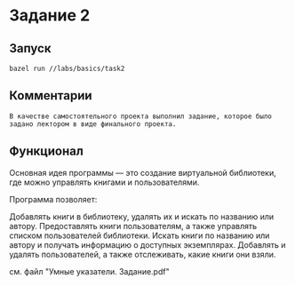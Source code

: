 # Задание 2
## Запуск
```
bazel run //labs/basics/task2
```
## Комментарии
```
В качестве самостоятельного проекта выполнил задание, которое было задано лектором в виде финального проекта.
```
## Функционал
Основная идея программы — это создание виртуальной библиотеки, где можно управлять книгами и пользователями.

Программа позволяет:

Добавлять книги в библиотеку, удалять их и искать по названию или автору.
Предоставлять книги пользователям, а также управлять списком пользователей библиотеки.
Искать книги по названию или автору и получать информацию о доступных экземплярах.
Добавлять и удалять пользователей, а также отслеживать, какие книги они взяли.

см. файл "Умные указатели. Задание.pdf"


